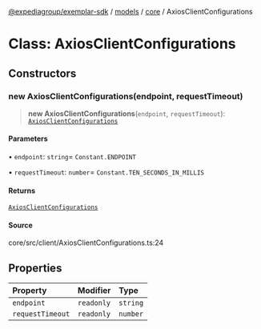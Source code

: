 [@expediagroup/exemplar-sdk](../../../index.md) / [models](../../index.md) / [core](../index.md) / AxiosClientConfigurations

# Class: AxiosClientConfigurations

## Constructors

### new AxiosClientConfigurations(endpoint, requestTimeout)

> **new AxiosClientConfigurations**(`endpoint`, `requestTimeout`): [`AxiosClientConfigurations`](AxiosClientConfigurations.md)

#### Parameters

• `endpoint`: `string`= `Constant.ENDPOINT`

• `requestTimeout`: `number`= `Constant.TEN_SECONDS_IN_MILLIS`

#### Returns

[`AxiosClientConfigurations`](AxiosClientConfigurations.md)

#### Source

core/src/client/AxiosClientConfigurations.ts:24

## Properties

| Property | Modifier | Type |
| :------ | :------ | :------ |
| `endpoint` | `readonly` | `string` |
| `requestTimeout` | `readonly` | `number` |
